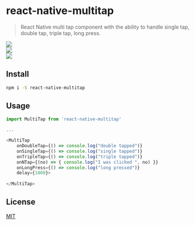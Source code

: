 # react-native-multitap

> React Native multi tap component with the ability to handle single tap, double tap, triple tap, long press.

[![](https://img.shields.io/npm/v/react-native-multitap.svg?style=for-the-badge)](https://www.npmjs.com/package/react-native-multitap)  
[![](https://img.shields.io/bundlephobia/min/react-native-multitap.svg?style=for-the-badge)](https://www.npmjs.com/package/react-native-multitap)  
[![](https://img.shields.io/github/license/eonyxio/react-native-multitap.svg?style=for-the-badge)](LICENSE.md)

## Install

```bash
npm i -S react-native-multitap
```

## Usage

```js
import MultiTap from 'react-native-multitap'

...

<MultiTap
    onDoubleTap={() => console.log("double tapped")}
    onSingleTap={() => console.log("single tapped")}
    onTripleTap={() => console.log("triple tapped")}
    onNTap={(no) => { console.log("I was clicked ", no) }}
    onLongPress={() => console.log("long pressed")}
    delay={1000}>
    
</MultiTap>

```

## License

[MIT](LICENSE)